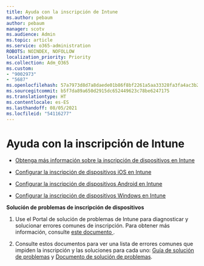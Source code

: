 ```yaml
---
title: Ayuda con la inscripción de Intune
ms.author: pebaum
author: pebaum
manager: scotv
ms.audience: Admin
ms.topic: article
ms.service: o365-administration
ROBOTS: NOINDEX, NOFOLLOW
localization_priority: Priority
ms.collection: Adm_O365
ms.custom:
- "9002973"
- "5687"
ms.openlocfilehash: 57a7973d8d7a8daede01b86f8bf2261a5aa33328fa3fa4ac3b2e0a8967ee964b
ms.sourcegitcommit: b5f7da89a650d2915dc652449623c78be6247175
ms.translationtype: HT
ms.contentlocale: es-ES
ms.lasthandoff: 08/05/2021
ms.locfileid: "54116277"
---
```

# <a name="help-with-intune-enrollment"></a>Ayuda con la inscripción de Intune


- [Obtenga más información sobre la inscripción de dispositivos en Intune](https://docs.microsoft.com/intune/device-enrollment)

- [Configurar la inscripción de dispositivos iOS en Intune](https://docs.microsoft.com/intune/ios-enroll)

- [Configurar la inscripción de dispositivos Android en Intune](https://docs.microsoft.com/intune/android-enroll)

- [Configurar la inscripción de dispositivos Windows en Intune](https://docs.microsoft.com/intune/windows-enroll)

**Solución de problemas de inscripción de dispositivos**

1. Use el Portal de solución de problemas de Intune para diagnosticar y solucionar errores comunes de inscripción. Para obtener más información, consulte [este documento ](https://docs.microsoft.com/intune/help-desk-operators).

2. Consulte estos documentos para ver una lista de errores comunes que impiden la inscripción y las soluciones para cada uno: [Guía de solución de problemas](https://support.microsoft.com/help/4469913/troubleshooting-windows-device-enrollment-problems-in-microsoft-intune) y [Documento de solución de problemas](https://docs.microsoft.com/intune/troubleshoot-device-enrollment-in-intune).